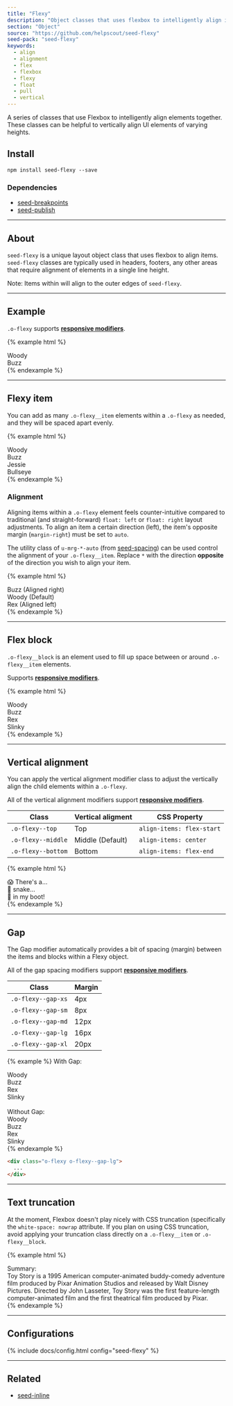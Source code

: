 ```yaml
---
title: "Flexy"
description: "Object classes that uses flexbox to intelligently align items together."
section: "Object"
source: "https://github.com/helpscout/seed-flexy"
seed-pack: "seed-flexy"
keywords:
  - align
  - alignment
  - flex
  - flexbox
  - flexy
  - float
  - pull
  - vertical
---
```



A series of classes that use Flexbox to intelligently align elements together. These classes can be helpful to vertically align UI elements of varying heights.


## Install

```
npm install seed-flexy --save
```



### Dependencies

* [seed-breakpoints](/seed/packs/seed-breakpoints)
* [seed-publish](/seed/packs/seed-publish)



---


## About

`seed-flexy` is a unique layout object class that uses flexbox to align items. `seed-flexy` classes are typically used in headers, footers, any other areas that require alignment of elements in a single line height.

Note: Items within will align to the outer edges of `seed-flexy`.


---



## Example

`.o-flexy` supports **[responsive modifiers](/seed/packs/seed-breakpoints/#responsive-modifiers)**.

{% example html %}
<div class="o-flexy">
  <div class="o-flexy__item">
    Woody
  </div>
  <div class="o-flexy__item">
    Buzz
  </div>
</div>
{% endexample %}



---



## Flexy item

You can add as many `.o-flexy__item` elements within a `.o-flexy` as needed, and they will be spaced apart evenly.

{% example html %}
<div class="o-flexy">
  <div class="o-flexy__item">
    Woody
  </div>
  <div class="o-flexy__item">
    Buzz
  </div>
  <div class="o-flexy__item">
    Jessie
  </div>
  <div class="o-flexy__item">
    Bullseye
  </div>
</div>
{% endexample %}


### Alignment

Aligning items within a `.o-flexy` element feels counter-intuitive compared to traditional (and straight-forward) `float: left` or `float: right` layout adjustments. To align an item a certain direction (left), the item's opposite margin (`margin-right`) must be set to `auto`.

The utility class of `u-mrg-*-auto` (from [seed-spacing](/seed/packs/seed-spacing)) can be used control the alignment of your `.o-flexy__item`. Replace `*` with the direction **opposite** of the direction you wish to align your item.

{% example html %}
<div class="o-flexy">
  <div class="o-flexy__item u-mrg-l-auto">
    Buzz (Aligned right)
  </div>
</div>
<div class="o-flexy">
  <div class="o-flexy__item">
    Woody (Default)
  </div>
  <div class="o-flexy__item u-mrg-r-auto">
    Rex (Aligned left)
  </div>
</div>
{% endexample %}



---



## Flex block

``.o-flexy__block`` is an element used to fill up space between or around `.o-flexy__item` elements.

Supports **[responsive modifiers](/seed/packs/seed-breakpoints/#responsive-modifiers)**.

{% example html %}
<div class="o-flexy">
  <div class="o-flexy__item">
    Woody
  </div>
  <div class="o-flexy__item">
    Buzz
  </div>
  <div class="o-flexy__block">
    Rex
  </div>
  <div class="o-flexy__item">
    Slinky
  </div>
</div>
{% endexample %}



---



## Vertical alignment

You can apply the vertical alignment modifier class to adjust the vertically align the child elements within a `.o-flexy`.

All of the vertical alignment modifiers support **[responsive modifiers](/seed/packs/seed-breakpoints/#responsive-modifiers)**.


| Class              | Vertical aligment | CSS Property              |
| ---                | ---               | ---                       |
| `.o-flexy--top`    | Top               | `align-items: flex-start` |
| `.o-flexy--middle` | Middle (Default)  | `align-items: center`     |
| `.o-flexy--bottom` | Bottom            | `align-items: flex-end`   |


{% example html %}
<div class="o-flexy o-flexy--top">
  <div class="o-flexy__item">
    <span class="text-muted">😱 There's a…</span>
  </div>
</div>
<div class="o-flexy o-flexy--middle">
  <div class="o-flexy__item">
    <span class="text-muted">🐍 snake…</span>
  </div>
</div>
<div class="o-flexy o-flexy--bottom">
  <div class="o-flexy__item">
    <span class="text-muted">👢 in my boot!</span>
  </div>
</div>
{% endexample %}



---



## Gap

The Gap modifier automatically provides a bit of spacing (margin) between the items and blocks within a Flexy object.

All of the gap spacing modifiers support **[responsive modifiers](/seed/packs/seed-breakpoints/#responsive-modifiers)**.


| Class              | Margin |
| ---                | ---    |
| `.o-flexy--gap-xs` | 4px    |
| `.o-flexy--gap-sm` | 8px    |
| `.o-flexy--gap-md` | 12px   |
| `.o-flexy--gap-lg` | 16px   |
| `.o-flexy--gap-xl` | 20px   |


{% example %}
With Gap:
<div class="o-flexy o-flexy--gap-lg">
  <div class="o-flexy__block">
    Woody
  </div>
  <div class="o-flexy__item">
    Buzz
  </div>
  <div class="o-flexy__item">
    Rex
  </div>
  <div class="o-flexy__item">
    Slinky
  </div>
</div>
<br>
Without Gap:
<div class="o-flexy">
  <div class="o-flexy__block">
    Woody
  </div>
  <div class="o-flexy__item">
    Buzz
  </div>
  <div class="o-flexy__item">
    Rex
  </div>
  <div class="o-flexy__item">
    Slinky
  </div>
</div>
{% endexample %}

```html
<div class="o-flexy o-flexy--gap-lg">
  ...
</div>
```


---



## Text truncation

At the moment, Flexbox doesn't play nicely with CSS truncation (specifically the `white-space: nowrap` attribute. If you plan on using CSS truncation, avoid applying your truncation class directly on a `.o-flexy__item` or `.o-flexy__block`.

{% example html %}
<div class="o-flexy">
  <div class="o-flexy__item">
    Summary:
  </div>
  <div class="o-flexy__block">
    <div class="tx-truncate">
      Toy Story is a 1995 American computer-animated buddy-comedy adventure film produced
      by Pixar Animation Studios and released by Walt Disney Pictures. Directed by John Lasseter,
      Toy Story was the first feature-length computer-animated film and the first theatrical
      film produced by Pixar.
    </div>
  </div>
</div>
{% endexample %}



---



## Configurations

{% include docs/config.html config="seed-flexy" %}



---



## Related

* [seed-inline](/seed/packs/seed-inline)
